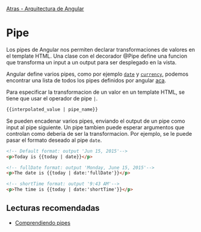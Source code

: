 [Atras - Arquitectura de Angular](https://github.com/Maticor93/DA2-Tecnologia/blob/angular/angular-architecture.md)
# Pipe

Los pipes de Angular nos permiten declarar transformaciones de valores en el template HTML. Una clase con el decorador @Pipe define una funcion que transforma un input a un output para ser desplegado en la vista.

Angular define varios pipes, como por ejemplo [`date`](https://v17.angular.io/api/common/DatePipe) y [`currency`](https://v17.angular.io/api/common/CurrencyPipe), podemos encontrar una lista de todos los pipes definidos por angular [aca](https://v17.angular.io/api?type=pipe).

Para especificar la transformacion de un valor en un template HTML, se tiene que usar el operador de pipe `|`.

```HTML
{{interpolated_value | pipe_name}}
```

Se pueden encadenar varios pipes, enviando el output de un pipe como input al pipe siguiente. Un pipe tambien puede esperar argumentos que controlan como deberia de ser la transformacion. Por ejemplo, se le puede pasar el formato deseado al pipe `date`.

```HTML
<!-- Default format: output 'Jun 15, 2015'-->
<p>Today is {{today | date}}</p>

<!-- fullDate format: output 'Monday, June 15, 2015'-->
<p>The date is {{today | date:'fullDate'}}</p>

<!-- shortTime format: output '9:43 AM'-->
<p>The time is {{today | date:'shortTime'}}</p>
```

## Lecturas recomendadas

- [Comprendiendo pipes](https://v17.angular.io/guide/pipes-overview)
